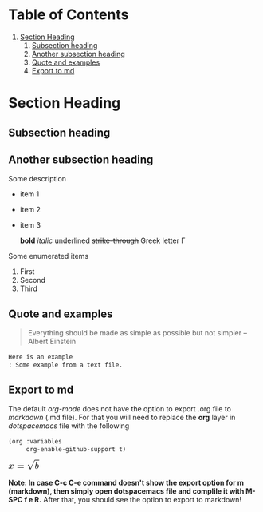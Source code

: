 
# Table of Contents

1.  [Section Heading](#org6d1c5bf)
    1.  [Subsection heading](#orga877ddb)
    2.  [Another subsection heading](#orgadfb511)
    3.  [Quote and examples](#orga545848)
    4.  [Export to md](#org50fab28)



<a id="org6d1c5bf"></a>

# Section Heading


<a id="orga877ddb"></a>

## Subsection heading


<a id="orgadfb511"></a>

## Another subsection heading

Some description 

-   item 1
-   item 2
-   item 3
    
    **bold** *italic* <span class="underline">underlined</span> <del>strike-through</del> Greek letter &Gamma;

Some enumerated  items 

1.  First
2.  Second
3.  Third


<a id="orga545848"></a>

## Quote and examples

> Everything should be made as simple as possible but not simpler &#x2013; Albert Einstein

    Here is an example
    : Some example from a text file. 


<a id="org50fab28"></a>

## Export to md

The default *org-mode* does not have the option to export .org file to *markdown* (.md file).   For that you will need to replace the **org** layer in *dotspacemacs* file   with the   following 

    (org :variables
         org-enable-github-support t)

<img src="ltximg/myFirstOrgFile_351b79e5c3a74774046066e241ffb693505c88a3.png" alt="myFirstOrgFile_351b79e5c3a74774046066e241ffb693505c88a3.png" />

**Note: In case C-c C-e command doesn't show the export option for m (markdown), then simply open dotspacemacs file and complile it with M-SPC f e R.** After that, you should see the option to export to markdown! 

